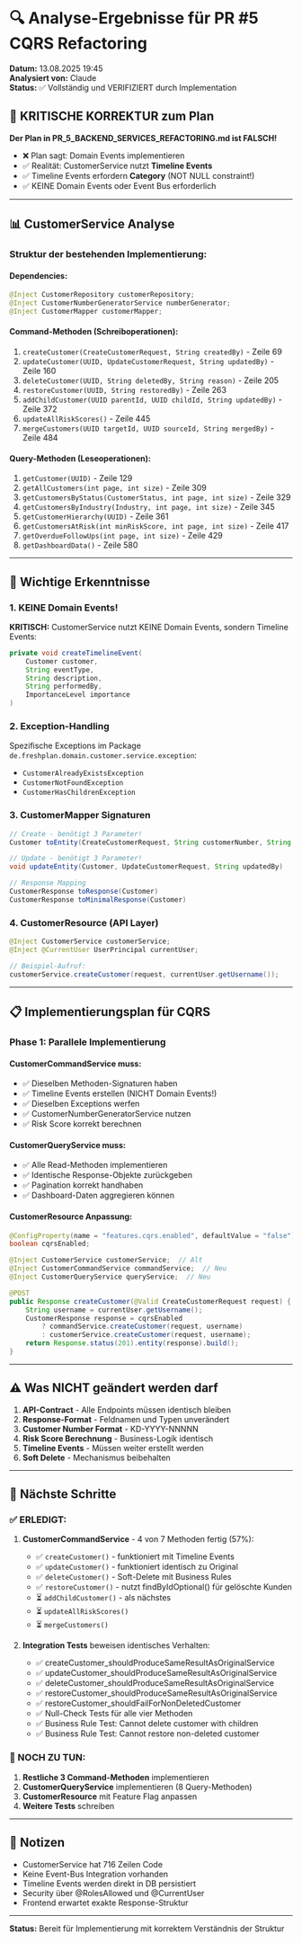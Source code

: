 # 🔍 Analyse-Ergebnisse für PR #5 CQRS Refactoring

**Datum:** 13.08.2025 19:45  
**Analysiert von:** Claude  
**Status:** ✅ Vollständig und VERIFIZIERT durch Implementation

## 🚨 KRITISCHE KORREKTUR zum Plan

**Der Plan in PR_5_BACKEND_SERVICES_REFACTORING.md ist FALSCH!**
- ❌ Plan sagt: Domain Events implementieren
- ✅ Realität: CustomerService nutzt **Timeline Events** 
- ✅ Timeline Events erfordern **Category** (NOT NULL constraint!)
- ✅ KEINE Domain Events oder Event Bus erforderlich

---

## 📊 CustomerService Analyse

### Struktur der bestehenden Implementierung:

#### Dependencies:
```java
@Inject CustomerRepository customerRepository;
@Inject CustomerNumberGeneratorService numberGenerator;
@Inject CustomerMapper customerMapper;
```

#### Command-Methoden (Schreiboperationen):
1. `createCustomer(CreateCustomerRequest, String createdBy)` - Zeile 69
2. `updateCustomer(UUID, UpdateCustomerRequest, String updatedBy)` - Zeile 160
3. `deleteCustomer(UUID, String deletedBy, String reason)` - Zeile 205
4. `restoreCustomer(UUID, String restoredBy)` - Zeile 263
5. `addChildCustomer(UUID parentId, UUID childId, String updatedBy)` - Zeile 372
6. `updateAllRiskScores()` - Zeile 445
7. `mergeCustomers(UUID targetId, UUID sourceId, String mergedBy)` - Zeile 484

#### Query-Methoden (Leseoperationen):
1. `getCustomer(UUID)` - Zeile 129
2. `getAllCustomers(int page, int size)` - Zeile 309
3. `getCustomersByStatus(CustomerStatus, int page, int size)` - Zeile 329
4. `getCustomersByIndustry(Industry, int page, int size)` - Zeile 345
5. `getCustomerHierarchy(UUID)` - Zeile 361
6. `getCustomersAtRisk(int minRiskScore, int page, int size)` - Zeile 417
7. `getOverdueFollowUps(int page, int size)` - Zeile 429
8. `getDashboardData()` - Zeile 580

---

## 🎯 Wichtige Erkenntnisse

### 1. KEINE Domain Events!
**KRITISCH:** CustomerService nutzt KEINE Domain Events, sondern Timeline Events:
```java
private void createTimelineEvent(
    Customer customer,
    String eventType,
    String description,
    String performedBy,
    ImportanceLevel importance
)
```

### 2. Exception-Handling
Spezifische Exceptions im Package `de.freshplan.domain.customer.service.exception`:
- `CustomerAlreadyExistsException`
- `CustomerNotFoundException`
- `CustomerHasChildrenException`

### 3. CustomerMapper Signaturen
```java
// Create - benötigt 3 Parameter!
Customer toEntity(CreateCustomerRequest, String customerNumber, String createdBy)

// Update - benötigt 3 Parameter!
void updateEntity(Customer, UpdateCustomerRequest, String updatedBy)

// Response Mapping
CustomerResponse toResponse(Customer)
CustomerResponse toMinimalResponse(Customer)
```

### 4. CustomerResource (API Layer)
```java
@Inject CustomerService customerService;
@Inject @CurrentUser UserPrincipal currentUser;

// Beispiel-Aufruf:
customerService.createCustomer(request, currentUser.getUsername());
```

---

## 📋 Implementierungsplan für CQRS

### Phase 1: Parallele Implementierung

#### CustomerCommandService muss:
- ✅ Dieselben Methoden-Signaturen haben
- ✅ Timeline Events erstellen (NICHT Domain Events!)
- ✅ Dieselben Exceptions werfen
- ✅ CustomerNumberGeneratorService nutzen
- ✅ Risk Score korrekt berechnen

#### CustomerQueryService muss:
- ✅ Alle Read-Methoden implementieren
- ✅ Identische Response-Objekte zurückgeben
- ✅ Pagination korrekt handhaben
- ✅ Dashboard-Daten aggregieren können

#### CustomerResource Anpassung:
```java
@ConfigProperty(name = "features.cqrs.enabled", defaultValue = "false")
boolean cqrsEnabled;

@Inject CustomerService customerService;  // Alt
@Inject CustomerCommandService commandService;  // Neu
@Inject CustomerQueryService queryService;  // Neu

@POST
public Response createCustomer(@Valid CreateCustomerRequest request) {
    String username = currentUser.getUsername();
    CustomerResponse response = cqrsEnabled 
        ? commandService.createCustomer(request, username)
        : customerService.createCustomer(request, username);
    return Response.status(201).entity(response).build();
}
```

---

## ⚠️ Was NICHT geändert werden darf

1. **API-Contract** - Alle Endpoints müssen identisch bleiben
2. **Response-Format** - Feldnamen und Typen unverändert
3. **Customer Number Format** - KD-YYYY-NNNNN
4. **Risk Score Berechnung** - Business-Logik identisch
5. **Timeline Events** - Müssen weiter erstellt werden
6. **Soft Delete** - Mechanismus beibehalten

---

## 🚦 Nächste Schritte

### ✅ ERLEDIGT:
1. **CustomerCommandService** - 4 von 7 Methoden fertig (57%):
   - ✅ `createCustomer()` - funktioniert mit Timeline Events
   - ✅ `updateCustomer()` - funktioniert identisch zu Original
   - ✅ `deleteCustomer()` - Soft-Delete mit Business Rules
   - ✅ `restoreCustomer()` - nutzt findByIdOptional() für gelöschte Kunden
   - ⏳ `addChildCustomer()` - als nächstes
   - ⏳ `updateAllRiskScores()`
   - ⏳ `mergeCustomers()`

2. **Integration Tests** beweisen identisches Verhalten:
   - ✅ createCustomer_shouldProduceSameResultAsOriginalService
   - ✅ updateCustomer_shouldProduceSameResultAsOriginalService
   - ✅ deleteCustomer_shouldProduceSameResultAsOriginalService
   - ✅ restoreCustomer_shouldProduceSameResultAsOriginalService
   - ✅ restoreCustomer_shouldFailForNonDeletedCustomer
   - ✅ Null-Check Tests für alle vier Methoden
   - ✅ Business Rule Test: Cannot delete customer with children
   - ✅ Business Rule Test: Cannot restore non-deleted customer

### 📝 NOCH ZU TUN:
1. **Restliche 3 Command-Methoden** implementieren
2. **CustomerQueryService** implementieren (8 Query-Methoden)
3. **CustomerResource** mit Feature Flag anpassen
4. **Weitere Tests** schreiben

---

## 📝 Notizen

- CustomerService hat 716 Zeilen Code
- Keine Event-Bus Integration vorhanden
- Timeline Events werden direkt in DB persistiert
- Security über @RolesAllowed und @CurrentUser
- Frontend erwartet exakte Response-Struktur

---

**Status:** Bereit für Implementierung mit korrektem Verständnis der Struktur